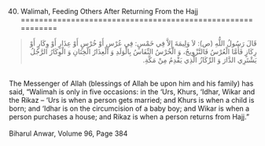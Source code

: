 40.  Walimah,  Feeding Others After Returning From the Hajj
===========================================================

<blockquote dir="rtl">
  <p>
قَالَ رَسُولُ اللٌّهِ (ص): لاَ وَلِيمَةَ إِلاَّ فِي خَمْسٍ: فِي عُرْسٍ
أَوْ خُرْسٍ أَوْ عِذَارٍ أَوْ وِكَارٍ أَوْ رِكَازٍ فَأَمَّا الْعُرْسُ
فَالتَّزْوِيجُ، وَ الْخُرْسُ النِّفَاسُ بِالْوَلَدِ وَ الْعِذَارُ
الْخِتَانِ وَ الْوِكَارُ الرَّجُلُ يَشْتَرِي الدَّارَ وَ الرِّكَازُ
الَّذِي يَقْدِمُ مِنْ مَكَّةِ.
  </p>
</blockquote>

   
 The Messenger of Allah (blessings of Allah be upon him and his family)
has said, “Walimah is only in five occasions: in the ‘Urs, Khurs,
‘Idhar, Wikar and the Rikaz – ‘Urs is when a person gets married; and
Khurs is when a child is born; and ‘Idhar is on the circumcision of a
baby boy; and Wikar is when a person purchases a house; and Rikaz is
when a person returns from Hajj.”  
    
 Biharul Anwar, Volume 96, Page 384


